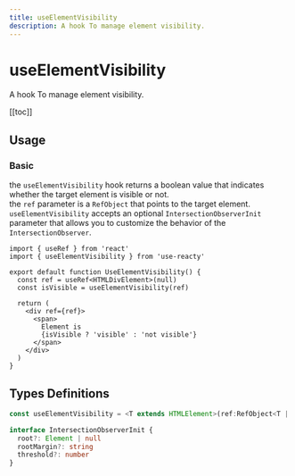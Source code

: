 ```yaml
---
title: useElementVisibility
description: A hook To manage element visibility.
---
```


# useElementVisibility

A hook To manage element visibility.

[[toc]]

## Usage

### Basic

the `useElementVisibility` hook returns a boolean value that indicates whether the target element is visible or not.
<br/>
the `ref` parameter is a `RefObject` that points to the target element.
<br/>
`useElementVisibility` accepts an optional `IntersectionObserverInit` parameter that allows you to customize the behavior of the `IntersectionObserver`.

```tsx
import { useRef } from 'react'
import { useElementVisibility } from 'use-reacty'

export default function UseElementVisibility() {
  const ref = useRef<HTMLDivElement>(null)
  const isVisible = useElementVisibility(ref)

  return (
    <div ref={ref}>
      <span>
        Element is
        {isVisible ? 'visible' : 'not visible'}
      </span>
    </div>
  )
}
```

<div>
<div ref="demo"></div>
</div>

## Types Definitions

```ts
const useElementVisibility = <T extends HTMLElement>(ref:RefObject<T | null>,opts?:IntersectionObserverInit): Readonly<boolean>

interface IntersectionObserverInit {
  root?: Element | null
  rootMargin?: string
  threshold?: number
}
```

<script setup>
import { createElement } from 'react'
import { createRoot } from 'react-dom/client'
import { ref, onMounted } from 'vue'
import UseElementVisibility from './use-element-visibility.tsx'

const demo = ref()

onMounted(() => {
  const root = createRoot(demo.value)
  root.render(createElement(UseElementVisibility, {}, null))
})

</script>
